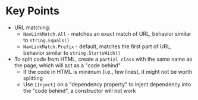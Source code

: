 ﻿# Key Points
- URL matching:
    - `NavLinkMatch.All` - matches an exact match of URL, behavior similar to `string.Equals()`
    - `NavLinkMatch.Prefix` - default, matches the first part of URL, behavior similar to `string.StartsWith()`
- To split code from HTML, create a `partial class` with the same name as the page, which will act as a "code behind"
    - If the code in HTML is minimum (i.e., few lines), it might not be worth splitting
    - Use `[Inject]` on a "dependency property" to inject dependency into the "code behind", a constructor will not work
